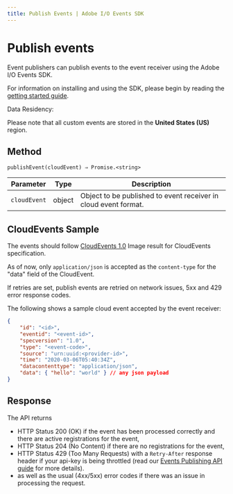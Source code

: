 ```yaml
---
title: Publish Events | Adobe I/O Events SDK
---
```


# Publish events

Event publishers can publish events to the event receiver using the Adobe I/O Events SDK. 

For information on installing and using the SDK, please begin by reading the [getting started guide](sdk-getting-started.md).

<InlineAlert slots="title, text"/>

Data Residency:

Please note that all custom events are stored in the **United States (US)** region.  

## Method

```shell
publishEvent(cloudEvent) ⇒ Promise.<string>
```

|Parameter	|Type	|Description|
|---|---|---|
|`cloudEvent`	|object	|Object to be published to event receiver in cloud event format.|

## CloudEvents Sample

The events should follow [CloudEvents 1.0](https://github.com/cloudevents/spec/blob/v1.0/spec.md) Image result for CloudEvents specification. 

As of now, only `application/json` is accepted as the `content-type` for the "data" field of the CloudEvent. 

If retries are set, publish events are retried on network issues, 5xx and 429 error response codes. 

The following shows a sample cloud event accepted by the event receiver:

```json
{
    "id": "<id>",
    "eventid": "<event-id>",
    "specversion": "1.0",
    "type": "<event-code>",
    "source": "urn:uuid:<provider-id>",
    "time": "2020-03-06T05:40:34Z",
    "datacontenttype": "application/json",
    "data": { "hello": "world" } // any json payload
}
```

## Response

The API returns 
* HTTP Status 200 (OK) if the event has been processed correctly and there are active registrations for the event,
* HTTP Status 204 (No Content) if there are no registrations for the event, 
* HTTP Status 429 (Too Many Requests) with a `Retry-After` response header if your api-key is being throttled (read our [Events Publishing API guide](../api/eventsingress-api.md) for more details).
* as well as the usual (4xx/5xx) error codes if there was an issue in processing the request.

